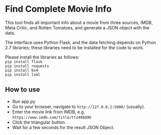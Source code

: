 # Find Complete Movie Info
This tool finds all important info about a movie from three sources, IMDB, Meta Critic, and Rotten Tomatoes, and generate a JSON object with the data.

The interface uses Python Flask, and the data fetching depends on Python 2.7 libraries; these libraries need to be installed for the code to work.

Please install the libraries as follows:  
`pip install flask`  
`pip install requests`  
`pip install bs4`  
`pip install lxml`

## How to use
- Run app.py
- Go to your browser, navigate to `http://127.0.0.1:5000/` (usually).
- Enter the movie link from IMDB, e.g. `https://www.imdb.com/title/tt2488496`
- Click the triangular button.
- Wait for a few seconds for the result JSON Object.

